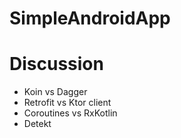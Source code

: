 # SimpleAndroidApp
# Discussion
* Koin vs Dagger
* Retrofit vs Ktor client
* Coroutines vs RxKotlin
* Detekt
